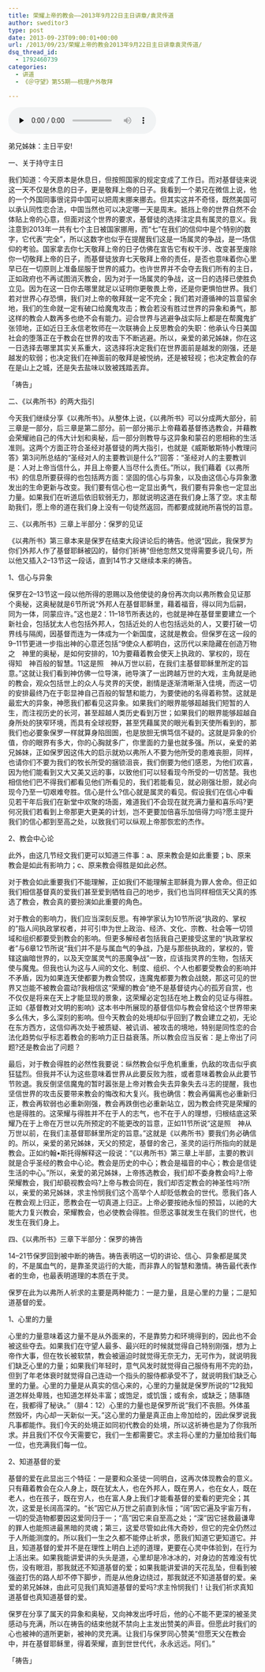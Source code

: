 ```yaml
---
title: 荣耀上帝的教会——2013年9月22日主日讲章/袁灵传道
author: sweditor3
type: post
date: 2013-09-23T09:00:01+00:00
url: /2013/09/23/荣耀上帝的教会2013年9月22日主日讲章袁灵传道/
dsq_thread_id:
  - 1792460739
categories:
  - 讲道
  - 《＠守望》第55期——梳理户外敬拜

---
```

<div id="c-9148" class="grandmp3">
  <audio src="https://t5.shwchurch.org/wp-content/uploads/2013/09/20130923161713485.mp3" controls false preload="none" autobuffer="false"></audio>
</div>

弟兄姊妹：主日平安!

一、关于持守主日

我们知道：今天原本是休息日，但按照国家的规定变成了工作日。而对基督徒来说这一天不仅是休息的日子，更是敬拜上帝的日子。我看到一个弟兄在微信上说，他的一个外国同事很诧异中国可以把周末挪来挪去。但其实这并不奇怪，既然美国可以承认同性恋合法，中国当然也可以决定哪一天是周末。抵挡上帝的世界自然不会体贴上帝的心意，但面对这个世界的要求，基督徒的选择注定具有属灵的意义。我注意到2013年一共有七个主日被国家挪用，而“七”在我们的信仰中是个特别的数字，它代表“完全”，所以这数字也似乎在提醒我们这是一场属灵的争战，是一场信仰的考验。国家拿去你七天敬拜上帝的日子仿佛在宣告它有权干涉、改变甚至废除你一切敬拜上帝的日子，而基督徒放弃七天敬拜上帝的责任，是否也意味着你心里早已在一切原则上准备屈服于世界的威力。也许世界并不会夺去我们所有的主日，正如政府也不再试图消灭教会，因为对于一场属灵的争战，这一日的选择已使胜负立见。因为在这一日你去哪里就足以证明你更敬畏上帝，还是你更惧怕世界。我们若对世界心存恐惧，我们对上帝的敬拜就一定不完全；我们若对遵循神的旨意留余地，我们的生命就一定有破口给魔鬼攻击；教会若没有胜过世界的异象和勇气，那这样的教会人数再多也绝不会有能力。迎合世界与逃避争战实际上都是在帮魔鬼扩张领地，正如近日王永信老牧师在一次联祷会上反思教会的失职：他承认今日美国社会的堕落正在于教会在世界的攻击下不断逃避。所以，亲爱的弟兄姊妹，你在这一日选择去哪里其实关系重大，这选择将决定我们在世界面前是越发的刚强，还是越发的软弱；也决定我们在神面前的敬拜是被悦纳，还是被轻视；也决定教会的存在是山上之城，还是失去盐味以致被践踏丟弃。

「祷告」

二、《以弗所书》的两大指引

今天我们继续分享《以弗所书》。从整体上说，《以弗所书》可以分成两大部分，前三章是一部分，后三章是第二部分。前一部分揭示上帝藉着基督拣选教会，并藉教会荣耀祂自己的伟大计划和奥秘，后一部分则教导与这异象和蒙召的恩相称的生活准则。这两个方面正符合圣经对基督徒的两大指引，也就是《威斯敏斯特小教理问答》第3问所总结的“圣经对人的主要教训是什么?”回答：“圣经对人的主要教训是：人对上帝当信什么，并且上帝要人当尽什么责任。”所以，我们藉着《以弗所书》的信息所要获得的也包括两方面：坚固的信心与异象，以及由这信心与异象激发出的生命更新与改变。我们要有信心也一定显出勇气，我们要有异象也一定显出力量。如果我们在听道后依旧软弱无力，那就说明这道在我们身上落了空。求主帮助我们，愿上帝的道在我们身上没有一句徒然返回，而都要成就祂所喜悦的旨意。

三、《以弗所书》三章上半部分：保罗的见证

《以弗所书》第三章本来是保罗在结束大段讲论后的祷告。他说“因此，我保罗为你们外邦人作了基督耶稣被囚的，替你们祈祷”但他忽然又觉得需要多说几句，所以他又插入2–13节这一段话，直到14节才又继续本来的祷告。

1、信心与异象

保罗在2–13节这一段以他所得的恩赐以及他使徒的身份再次向以弗所教会见证那个奥秘，这奥秘就是6节所说“外邦人在基督耶稣里，藉着福音，得以同为后嗣，同为一体，同蒙应许。”这也是2：11–18节所表达的，也就是神在基督里要建立一个新社会，包括犹太人也包括外邦人，包括近处的人也包括远处的人，又要打破一切界线与隔阂，因基督而连为一体成为一个新国度，这就是教会。但保罗在这一段的9–11节更进一步指出神的心意还包括“9使众人都明白，这历代以来隐藏在创造万物之 神里的奥秘，是如何安排的，10为要藉着教会使天上执政的、掌权的，现在得知 神百般的智慧。11这是照 神从万世以前，在我们主基督耶稣里所定的旨意。”这就让我们看到神仿佛一位导演，祂导演了一出跨越万世的大戏，主角就是祂的教会，观众包括世上的众人与灵界的天使，剧情是逐渐清晰渐入佳境，而这一切的安排最终乃在于彰显神自己百般的智慧和能力，为要使祂的名得着称赞。这就是最宏大的异象，神愿我们都看见这异象。如果我们的眼界能够超越我们短暂的人生，而注视历史的长河，甚至超越人类历史看到万世；如果我们的眼界能够超越自身所处的狭窄环境，而具有全球视野，甚至凭藉属灵的眼光看到天使所看到的，那我们也必要象保罗一样就算身陷囹圄，也是放胆无惧笃信不疑的。这就是异象的价值，你的眼界有多大，你的心胸就多广，你里面的力量也就多强。所以，亲爱的弟兄姊妹，正如保罗因这伟大的启示就劝以弗所人不要为他所受的患难丧胆，同样，也请你们不要为我们的牧长所受的捆锁沮丧，我们倒要为他们感恩，为他们欢喜，因为他们能看到又大又美又远的事，以致他们可以轻看现今所受的一切苦楚。我也相信他们巴不得我们都看见他们所看见的，我们若能看见，就必刚强壮胆，就必向现今乃至一切艰难夸胜。信心是什么?信心就是属灵的看见。假设我们在信心中看见若干年后我们在新堂中欢聚的场面，难道我们不会现在就充满力量和喜乐吗?更何况我们若看到上帝那更大更美的计划，岂不更要加倍喜乐加倍得力吗?愿主提升我们的信心都到至高之处，以致我们可以纵观上帝那恢宏的杰作。

2、教会中心论

此外，由这几节经文我们更可以知道三件事：a、原来教会是如此重要；b、原来教会是如此有影响力；c、原来教会得胜是如此必然。

对于教会如此重要我们不能理解，正如我们不能理解主耶稣竟为罪人舍命。但正如我们相信基督真的爱我们甚至爱到牺牲自己的地步，我们也当同样相信天父真的拣选了教会，教会真的要扮演如此重要的角色。

对于教会的影响力，我们应当深刻反思。有神学家认为10节所说“执政的、掌权的”指人间执政掌权者，并可引申为世上政治、经济、文化、宗教、社会等一切领域和组织都要受到教会的影响。但更多解经者包括我自己更接受这里的“执政掌权者”与6章12节所说“我们并不是与属血气的争战，乃是与那些执政的，掌权的，管辖这幽暗世界的，以及天空属灵气的恶魔争战”一致，应该指灵界的生物，包括天使与魔鬼。但我也认为这与人间的文化、制度、组织、个人也都要受教会的影响并不矛盾，因为如果连天使都要为教会赞叹，连魔鬼都要为教会战兢，那这可见的世界又岂能不被教会震动?我相信这“荣耀的教会”绝不是基督徒内心的孤芳自赏，也不仅仅是将来在天上才能显现的景象，这荣耀必定包括在地上教会的见证与得胜。正如《基督教对文明的影响》这本书中所展现的基督信仰与教会曾给这个世界带来多么伟大，多么深刻的影响。但今天教会的处境却似乎回到了教会建立之初，无论在东方西方，这信仰再次处于被质疑、被讥诮、被攻击的境地，特别是同性恋的合法化趋势似乎标志着教会的影响力正日益衰落。所以教会应当反省：是上帝出了问题?还是教会出了问题？

最后，对于教会得胜的必然性我要说：纵然教会似乎危机重重，仇敌的攻击似乎疯狂猛烈。但我并不认为这些意味着世界从此要反败为胜，或者意味着教会从此要节节败退。我反倒坚信魔鬼的暂时嚣张是上帝对教会失去异象失去斗志的提醒，我也坚信世界的攻击反要带来教会的悔改和大复兴。我也确信：教会再偏离也必重新归正，教会再软弱也必重新刚强，教会再跌倒也必重新站立，因为教会终究是荣耀的也是得胜的。这荣耀与得胜并不在于人的志气，也不在于人的理想，归根结底这荣耀乃在于上帝在万世以先所预定的不能更改的旨意，正如11节所说“这是照 神从万世以前，在我们主基督耶稣里所定的旨意。”这就是《以弗所书》要我们务必确信的。所以，亲爱的弟兄姊妹，天父的预定，基督的舍己，圣灵的运行所指向的就是教会。正如约翰•斯托得解释这一段说：“《以弗所书》第三章上半部，主要的教训就是合乎圣经的教会中心论。教会是历史的中心；教会是福音的中心；教会是信徒生活的中心。”所以，亲爱的弟兄姊妹，上帝拣选教会，我们却不委身教会吗?上帝荣耀教会，我们却藐视教会吗?上帝与教会同在，我们却否定教会的神圣性吗?所以，亲爱的弟兄姊妹，求主怜悯我们这个高举个人却贬低教会的世代。愿我们各人在教会观上归正，愿教会在一切真道上归正。上帝必要按祂永恒的预旨，以祂的大能大力复兴教会，荣耀教会，也必使教会得胜。但愿这事就发生在我们的世代，也发生在我们身上。

四、《以弗所书》三章下半部分：保罗的祷告

14–21节保罗回到被中断的祷告。祷告表明这一切的讲论、信心、异象都是属灵的，不是属血气的，是靠圣灵运行的大能，而非靠人的智慧和激情。祷告最代表作者的生命，也最表明道理的本质在于灵。

保罗在此为以弗所人祈求的主要是两种能力：一是力量，且是心里的力量；二是知道基督的爱。

1、心里的力量

心里的力量意味着这力量不是从外面来的，不是靠势力和环境得到的，因此也不会被这些夺去。如果我们在守望人最多、最兴旺的时候就觉得自己特别刚强，想为上帝作大事，但在牧长被软禁，教会被逼迫时就觉得无奈无力，无可作为，就说明我们缺乏心里的力量；如果我们年轻时，意气风发时就觉得自己服侍有用不完的劲，但到了年老体衰时就觉得自己连动一个指头的服侍都承受不了，就说明我们缺乏心里的力量。心里的力量是从真实的信心来的，心里的力量就是保罗所说的“12我知道怎样处卑贱，也知道怎样处丰富；或饱足，或饥饿；或有余，或缺乏；随事随在，我都得了秘诀。”（腓4：12）心里的力量也是保罗所说“我们不丧胆。外体虽然毁坏，内心却一天新似一天。”这心里的力量是真正由上帝加给的，因此保罗说我凡事都能作。我们今天的处境正如同初代教会的处境，所以这祈祷也是为了你我所求。并且我们不仅今天需要它，我们一生都需要它。求主将心里的力量加给我们每一位，也充满我们每一位。

2、知道基督的爱

基督的爱在此显出三个特征：一是要和众圣徒一同明白，这再次体现教会的意义。只有藉着教会在众人身上，既在犹太人，也在外邦人，既在男人，也在女人，既在老人，也在孩子，既在穷人，也在富人身上我们才能看基督的爱看的更完全；其次，这爱是长阔高深的。“长”因它从万世之前直到永恒；“阔”因它遍及宇宙万有，一切的受造物都要因这爱同归于一；“高”因它来自至高之处；“深”因它拯救最谦卑的罪人也能照进最黑暗的灵魂；第三，这爱尽管如此伟大奇妙，但它的完全仍然过于人所能测度的。所以我们一生之久都不能停止祈求，愿我们知道它更知道它。并且，知道基督的爱并不是在理性上明白上述的道理，更要在心灵中体验到，在行为上活出来。如果我能讲爱讲的头头是道，心里却是冷冰冰的，对身边的苦难没有忧伤，没有眼泪，那我就还不知道基督的爱；如果我能讲爱讲的天花乱坠，但看到被强盗打伤的路人却不停下脚步，而是从他身边绕过，那我就还不知道基督的爱。亲爱的弟兄姊妹，由此可见我们真知道基督的爱吗?求主怜悯我们！让我们祈求真知道基督也真知道基督的爱。

保罗在分享了属天的异象和奥秘，又向神发出呼吁后，他的心不能不更深的被圣灵感动与充满，所以在祷告的结束他就不禁向上主发出赞美的声音。但愿此时我们的心也被神的道所更新，被神的灵充满。让我们与保罗同心赞美“但愿天父在教会中，并在基督耶稣里，得着荣耀，直到世世代代，永永远远。阿们。”

「祷告」